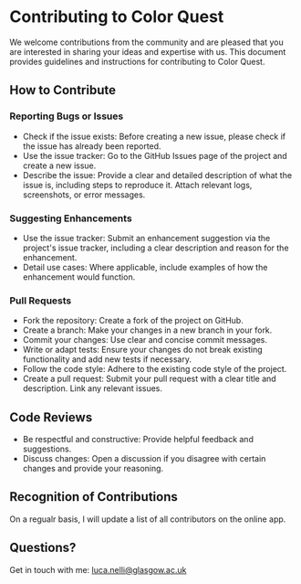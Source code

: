 # Contributing to Color Quest
We welcome contributions from the community and are pleased that you are interested in sharing your ideas and expertise with us. This document provides guidelines and instructions for contributing to Color Quest.

## How to Contribute
### Reporting Bugs or Issues
* Check if the issue exists: Before creating a new issue, please check if the issue has already been reported.
* Use the issue tracker: Go to the GitHub Issues page of the project and create a new issue.
* Describe the issue: Provide a clear and detailed description of what the issue is, including steps to reproduce it. Attach relevant logs, screenshots, or error messages.

### Suggesting Enhancements
* Use the issue tracker: Submit an enhancement suggestion via the project's issue tracker, including a clear description and reason for the enhancement.
* Detail use cases: Where applicable, include examples of how the enhancement would function.

### Pull Requests
* Fork the repository: Create a fork of the project on GitHub.
* Create a branch: Make your changes in a new branch in your fork.
* Commit your changes: Use clear and concise commit messages.
* Write or adapt tests: Ensure your changes do not break existing functionality and add new tests if necessary.
* Follow the code style: Adhere to the existing code style of the project.
* Create a pull request: Submit your pull request with a clear title and description. Link any relevant issues.

## Code Reviews
* Be respectful and constructive: Provide helpful feedback and suggestions.
* Discuss changes: Open a discussion if you disagree with certain changes and provide your reasoning.

## Recognition of Contributions
On a regualr basis, I will update a list of all contributors on the online app.

## Questions?
Get in touch with me: luca.nelli@glasgow.ac.uk

